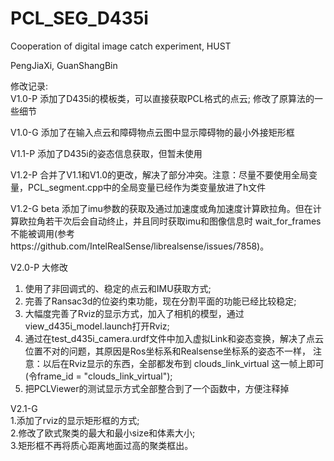 # PCL_SEG_D435i
Cooperation of digital image catch experiment, HUST

PengJiaXi, GuanShangBin

修改记录:  
V1.0-P 添加了D435i的模板类，可以直接获取PCL格式的点云; 修改了原算法的一些细节  

V1.0-G 添加了在输入点云和障碍物点云图中显示障碍物的最小外接矩形框

V1.1-P 添加了D435i的姿态信息获取，但暂未使用

V1.2-P 合并了V1.1和V1.0的更改，解决了部分冲突。注意：尽量不要使用全局变量，PCL_segment.cpp中的全局变量已经作为类变量放进了h文件  

V1.2-G beta 添加了imu参数的获取及通过加速度或角加速度计算欧拉角。但在计算欧拉角若干次后会自动终止，并且同时获取imu和图像信息时 wait_for_frames不能被调用(参考https://github.com/IntelRealSense/librealsense/issues/7858)。

V2.0-P 大修改
1. 使用了非回调式的、稳定的点云和IMU获取方式;
2. 完善了Ransac3d的位姿约束功能，现在分割平面的功能已经比较稳定;
3. 大幅度完善了Rviz的显示方式，加入了相机的模型，通过view_d435i_model.launch打开Rviz;
4. 通过在test_d435i_camera.urdf文件中加入虚拟Link和姿态变换，解决了点云位置不对的问题，其原因是Ros坐标系和Realsense坐标系的姿态不一样，
   注意：以后在Rviz显示的东西，全部都发布到 clouds_link_virtual 这一帧上即可 (令frame_id = "clouds_link_virtual");
5. 把PCLViewer的测试显示方式全部整合到了一个函数中，方便注释掉

V2.1-G  
1.添加了rviz的显示矩形框的方式;  
2.修改了欧式聚类的最大和最小size和体素大小;  
3.矩形框不再将质心距离地面过高的聚类框出。
